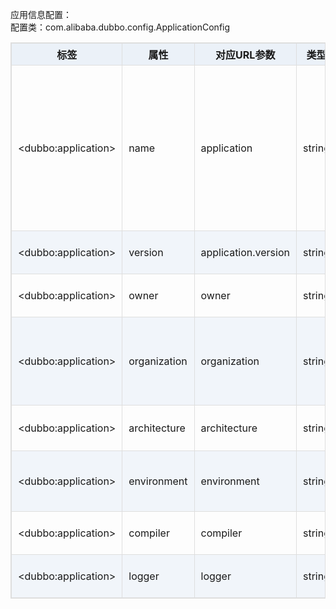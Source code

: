 <style>
table {
  width: 100%;
  max-width: 65em;
  border: 1px solid #dedede;
  margin: 15px auto;
  border-collapse: collapse;
  empty-cells: show;
}
table th,
table td {
  height: 35px;
  border: 1px solid #dedede;
  padding: 0 10px;
}
table th {
  font-weight: bold;
  text-align: center !important;
  background: rgba(158,188,226,0.2);
  white-space: nowrap;
}
table tbody tr:nth-child(2n) {
  background: rgba(158,188,226,0.12);
}
table td:nth-child(1) {
  white-space: nowrap;
}
table tr:hover {
  background: #efefef;
}
.table-area {
  overflow: auto;
}
</style>

<script type="text/javascript">
[].slice.call(document.querySelectorAll('table')).forEach(function(el){
    var wrapper = document.createElement('div');
    wrapper.className = 'table-area';
    el.parentNode.insertBefore(wrapper, el);
    el.parentNode.removeChild(el);
    wrapper.appendChild(el);
})
</script>
应用信息配置：  
配置类：com.alibaba.dubbo.config.ApplicationConfig

|标签 | 属性 | 对应URL参数 | 类型 | 是否必填 | 缺省值 | 作用 | 描述 | 兼容性|
| -------- |---------|---------|---------|---------|---------|---------|---------|---------|
|&lt;dubbo:application> | name | application | string | 必填 |   | 服务治理 | 当前应用名称，用于注册中心计算应用间依赖关系，注意：消费者和提供者应用名不要一样，此参数不是匹配条件，你当前项目叫什么名字就填什么，和提供者消费者角色无关，比如：kylin应用调用了morgan应用的服务，则kylin项目配成kylin，morgan项目配成morgan，可能kylin也提供其它服务给别人使用，但kylin项目永远配成kylin，这样注册中心将显示kylin依赖于morgan | 1.0.16以上版本|
|&lt;dubbo:application> | version | application.version | string | 可选 |   | 服务治理 | 当前应用的版本 | 2.2.0以上版本|
|&lt;dubbo:application> | owner | owner | string | 可选 |   | 服务治理 | 应用负责人，用于服务治理，请填写负责人公司邮箱前缀 | 2.0.5以上版本|
|&lt;dubbo:application> | organization | organization | string | 可选 |   | 服务治理 | 组织名称(BU或部门)，用于注册中心区分服务来源，此配置项建议不要使用autoconfig，直接写死在配置中，比如china,intl,itu,crm,asc,dw,aliexpress等 | 2.0.0以上版本|
|&lt;dubbo:application> | architecture | architecture | string | 可选 |   | 服务治理 | 用于服务分层对应的架构。如，intl、china。不同的架构使用不同的分层。 | 2.0.7以上版本|
|&lt;dubbo:application> | environment | environment | string | 可选 |   | 服务治理 | 应用环境，如：develop/test/product，不同环境使用不同的缺省值，以及作为只用于开发测试功能的限制条件 | 2.0.0以上版本|
|&lt;dubbo:application> | compiler | compiler | string | 可选 | javassist | 性能优化 | Java字节码编译器，用于动态类的生成，可选：jdk或javassist | 2.1.0以上版本|
|&lt;dubbo:application> | logger | logger | string | 可选 | slf4j | 性能优化 | 日志输出方式，可选：slf4j,jcl,log4j,jdk | 2.2.0以上版本|